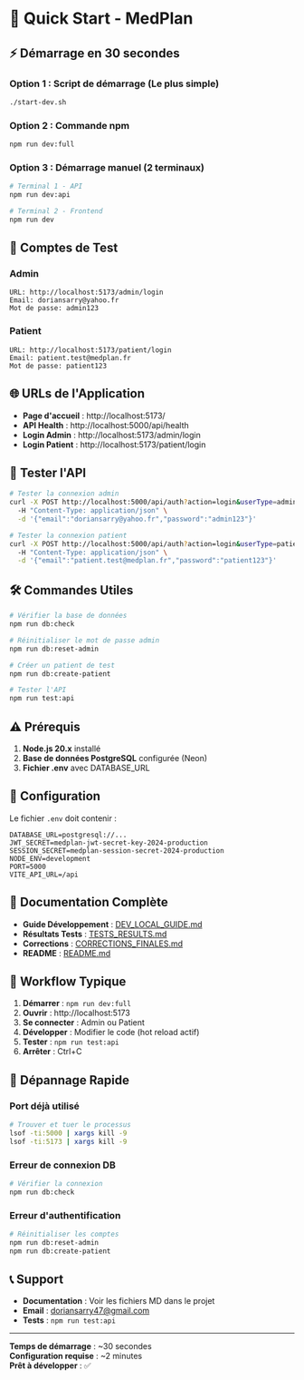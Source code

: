 # 🚀 Quick Start - MedPlan

## ⚡ Démarrage en 30 secondes

### Option 1 : Script de démarrage (Le plus simple)
```bash
./start-dev.sh
```

### Option 2 : Commande npm
```bash
npm run dev:full
```

### Option 3 : Démarrage manuel (2 terminaux)
```bash
# Terminal 1 - API
npm run dev:api

# Terminal 2 - Frontend
npm run dev
```

## 🔐 Comptes de Test

### Admin
```
URL: http://localhost:5173/admin/login
Email: doriansarry@yahoo.fr
Mot de passe: admin123
```

### Patient
```
URL: http://localhost:5173/patient/login
Email: patient.test@medplan.fr
Mot de passe: patient123
```

## 🌐 URLs de l'Application

- **Page d'accueil** : http://localhost:5173/
- **API Health** : http://localhost:5000/api/health
- **Login Admin** : http://localhost:5173/admin/login
- **Login Patient** : http://localhost:5173/patient/login

## 🧪 Tester l'API

```bash
# Tester la connexion admin
curl -X POST http://localhost:5000/api/auth?action=login&userType=admin \
  -H "Content-Type: application/json" \
  -d '{"email":"doriansarry@yahoo.fr","password":"admin123"}'

# Tester la connexion patient
curl -X POST http://localhost:5000/api/auth?action=login&userType=patient \
  -H "Content-Type: application/json" \
  -d '{"email":"patient.test@medplan.fr","password":"patient123"}'
```

## 🛠️ Commandes Utiles

```bash
# Vérifier la base de données
npm run db:check

# Réinitialiser le mot de passe admin
npm run db:reset-admin

# Créer un patient de test
npm run db:create-patient

# Tester l'API
npm run test:api
```

## ⚠️ Prérequis

1. **Node.js 20.x** installé
2. **Base de données PostgreSQL** configurée (Neon)
3. **Fichier .env** avec DATABASE_URL

## 🔧 Configuration

Le fichier `.env` doit contenir :
```env
DATABASE_URL=postgresql://...
JWT_SECRET=medplan-jwt-secret-key-2024-production
SESSION_SECRET=medplan-session-secret-2024-production
NODE_ENV=development
PORT=5000
VITE_API_URL=/api
```

## 📖 Documentation Complète

- **Guide Développement** : [DEV_LOCAL_GUIDE.md](DEV_LOCAL_GUIDE.md)
- **Résultats Tests** : [TESTS_RESULTS.md](TESTS_RESULTS.md)
- **Corrections** : [CORRECTIONS_FINALES.md](CORRECTIONS_FINALES.md)
- **README** : [README.md](README.md)

## 🎯 Workflow Typique

1. **Démarrer** : `npm run dev:full`
2. **Ouvrir** : http://localhost:5173
3. **Se connecter** : Admin ou Patient
4. **Développer** : Modifier le code (hot reload actif)
5. **Tester** : `npm run test:api`
6. **Arrêter** : Ctrl+C

## 🚨 Dépannage Rapide

### Port déjà utilisé
```bash
# Trouver et tuer le processus
lsof -ti:5000 | xargs kill -9
lsof -ti:5173 | xargs kill -9
```

### Erreur de connexion DB
```bash
# Vérifier la connexion
npm run db:check
```

### Erreur d'authentification
```bash
# Réinitialiser les comptes
npm run db:reset-admin
npm run db:create-patient
```

## 📞 Support

- **Documentation** : Voir les fichiers MD dans le projet
- **Email** : doriansarry47@gmail.com
- **Tests** : `npm run test:api`

---

**Temps de démarrage** : ~30 secondes  
**Configuration requise** : ~2 minutes  
**Prêt à développer** : ✅
